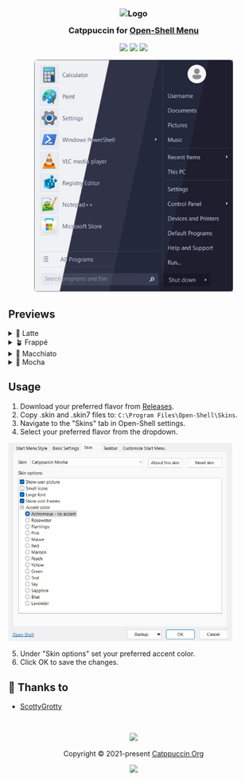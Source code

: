 <h3 align="center">
	<img src="https://raw.githubusercontent.com/catppuccin/catppuccin/main/assets/logos/exports/1544x1544_circle.png" width="100" alt="Logo"/><br/>
	<img src="https://raw.githubusercontent.com/catppuccin/catppuccin/main/assets/misc/transparent.png" height="30" width="0px"/>
	Catppuccin for <a href="https://open-shell.github.io/Open-Shell-Menu/">Open-Shell Menu</a>
	<img src="https://raw.githubusercontent.com/catppuccin/catppuccin/main/assets/misc/transparent.png" height="30" width="0px"/>
</h3>

<p align="center">
	<a href="https://github.com/ScottyGrotty/catppuccin-open-shell/stargazers"><img src="https://img.shields.io/github/stars/ScottyGrotty/catppuccin-open-shell?colorA=363a4f&colorB=b7bdf8&style=for-the-badge"></a>
	<a href="https://github.com/ScottyGrotty/catppuccin-open-shell/issues"><img src="https://img.shields.io/github/issues/ScottyGrotty/catppuccin-open-shell?colorA=363a4f&colorB=f5a97f&style=for-the-badge"></a>
	<a href="https://github.com/ScottyGrotty/catppuccin-open-shell"><img src="https://img.shields.io/github/contributors/ScottyGrotty/catppuccin-open-shell?colorA=363a4f&colorB=a6da95&style=for-the-badge"></a>
</p>

<p align="center">
	<img src="assets/previews/preview.webp" style="width: 400px;" alt="Catwalk preview">
</p>

## Previews

<details>
<summary>🌻 Latte</summary>
<p align="center">
	<img src="assets/previews/latte.webp" style="width: 400px;" alt="Latte preview">
</p>
</details>
<details>
<summary>🪴 Frappé</summary>
<p align="center">
	<img src="assets/previews/frappé.webp" style="width: 400px;" alt="Frappé preview">
</p>
</details>
<details>
<summary>🌺 Macchiato</summary>
<p align="center">
	<img src="assets/previews/macchiato.webp" style="width: 400px;" alt="Macchiato preview">
</p>
</details>
<details>
<summary>🌿 Mocha</summary>
<p align="center">
	<img src="assets/previews/mocha.webp" style="width: 400px;" alt="Mocha preview">
</p>
</details>

## Usage

1. Download your preferred flavor from [Releases](../../releases).
2. Copy .skin and .skin7 files to: `C:\Program Files\Open-Shell\Skins`.
3. Navigate to the "Skins" tab in Open-Shell settings.
4. Select your preferred flavor from the dropdown.

<img src="assets/screenshots/accent-selection.webp" width="450" alt="Accent color selection">

5. Under "Skin options" set your preferred accent color.
6. Click OK to save the changes.

## 💝 Thanks to

- [ScottyGrotty](https://github.com/ScottyGrotty)

&nbsp;

<p align="center">
	<img src="https://raw.githubusercontent.com/catppuccin/catppuccin/main/assets/footers/gray0_ctp_on_line.svg?sanitize=true" />
</p>

<p align="center">
	Copyright &copy; 2021-present <a href="https://github.com/catppuccin" target="_blank">Catppuccin Org</a>
</p>

<p align="center">
	<a href="https://github.com/catppuccin/catppuccin/blob/main/LICENSE"><img src="https://img.shields.io/static/v1.svg?style=for-the-badge&label=License&message=MIT&logoColor=d9e0ee&colorA=363a4f&colorB=b7bdf8"/></a>
</p>
